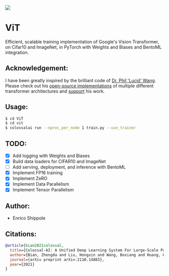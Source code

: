 <img src="./vit.gif"></img>

# ViT
Efficient, scalable training implementation of Google's Vision Transformer, on Cifar10 and ImageNet, in PyTorch with Weights and Biases and BentoML integration.

## Acknowledgement:
I have been greatly inspired by the brilliant code of [Dr. Phil 'Lucid' Wang](https://github.com/lucidrains). Please check out his [open-source implementations](https://github.com/lucidrains) of multiple different transformer architectures and [support](https://github.com/sponsors/lucidrains) his work.

## Usage:
```bash
$ cd ViT
$ cd vit
$ colossalai run --nproc_per_node 1 train.py --use_trainer
```

## TODO:
- [x] Add logging with Weights and Biases
- [x] Build data loaders for CIFAR10 and ImageNet
- [ ] Add serving, deployment, and inference with BentoML
- [x] Implement FP16 training
- [x] Implement ZeRO
- [x] Implement Data Parallelism
- [x] Implement Tensor Parallelism

## Author:
- Enrico Shippole

## Citations:

```bibtex
@article{bian2021colossal,
  title={Colossal-AI: A Unified Deep Learning System For Large-Scale Parallel Training},
  author={Bian, Zhengda and Liu, Hongxin and Wang, Boxiang and Huang, Haichen and Li, Yongbin and Wang, Chuanrui and Cui, Fan and You, Yang},
  journal={arXiv preprint arXiv:2110.14883},
  year={2021}
}
```